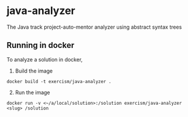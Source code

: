 # java-analyzer

The Java track project-auto-mentor analyzer using abstract syntax trees


## Running in docker

To analyze a solution in docker,
1. Build the image
```
docker build -t exercism/java-analyzer .
```
2. Run the image
```
docker run -v <~/a/local/solution>:/solution exercism/java-analyzer <slug> /solution
```
